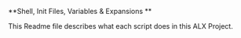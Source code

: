 **Shell, Init Files, Variables & Expansions **

This Readme file describes what each script does in this ALX Project.
